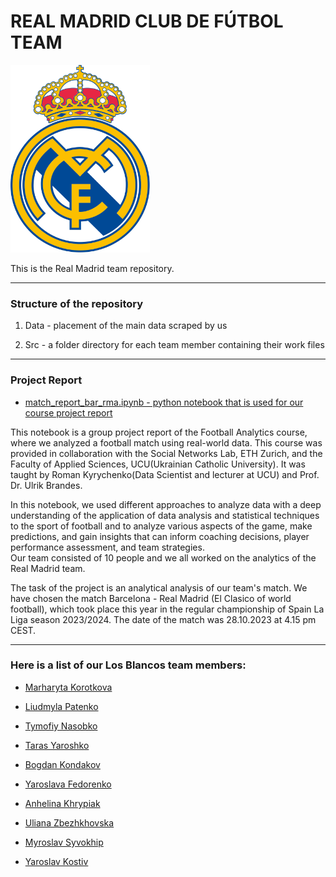 # REAL MADRID CLUB DE FÚTBOL TEAM

<img src="photos/Real_Madrid_logo.png" style="height:300px" />


This is the Real Madrid team repository.

----------

### Structure of the repository

1. Data - placement of the main data scraped by us
	
2. Src - a folder directory for each team member containing their work files

----------

### Project Report

- [match_report_bar_rma.ipynb - python notebook that is used for our course project report](https://github.com/Football-Analytics-UCU/Real-Madrid/blob/main/match_report_bar_rma.ipynb)

This notebook is a group project report of the Football Analytics course, where we analyzed a football match using real-world data. 
This course was provided in collaboration with the Social Networks Lab, ETH Zurich, and the Faculty of Applied Sciences, UCU(Ukrainian Catholic University). It was taught by Roman Kyrychenko(Data Scientist and lecturer at UCU) and Prof. Dr. Ulrik Brandes.

In this notebook, we used different approaches to analyze data with a deep understanding of the application of data analysis and statistical techniques to the sport of football and to analyze various aspects of the game, make predictions, and gain insights that can inform coaching decisions, player performance assessment, and team strategies.  
Our team consisted of 10 people and we all worked on the analytics of the Real Madrid team.

The task of the project is an analytical analysis of our team's match. We have chosen the match Barcelona - Real Madrid (El Clasico of world football), which took place this year in the regular championship of Spain La Liga season 2023/2024. The date of the match was 28.10.2023 at 4.15 pm CEST.

----------

### Here is a list of our Los Blancos team members: 

- [Marharyta Korotkova](https://github.com/atiragramk)

- [Liudmyla Patenko](https://github.com/lp-ucu)

- [Tymofiy Nasobko](https://github.com/TimofiyJ)

- [Taras Yaroshko](https://github.com/tyaroshko)

- [Bogdan Kondakov](https://github.com/kondakov28)

- [Yaroslava Fedorenko](https://github.com/Yaroslava-Fedorenko)

- [Anhelina Khrypiak](https://github.com/LinaKhrypiak)

- [Uliana Zbezhkhovska](https://github.com/uliana0203)

- [Myroslav Syvokhip](https://github.com/MSyvokhip7)

- [Yaroslav Kostiv](https://github.com/Slavik89)

